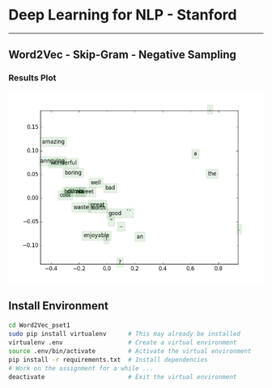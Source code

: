 # Deep Learning for NLP - Stanford
---
## Word2Vec - Skip-Gram - Negative Sampling
### Results Plot
![Word2Vec Plot](https://github.com/cioionut/dl4nlp-stanford/blob/master/Word2Vec_pset1/q3_word_vectors.png "Word2Vec Plot")

## Install Environment
```bash
cd Word2Vec_pset1
sudo pip install virtualenv      # This may already be installed
virtualenv .env                  # Create a virtual environment
source .env/bin/activate         # Activate the virtual environment
pip install -r requirements.txt  # Install dependencies
# Work on the assignment for a while ...
deactivate                       # Exit the virtual environment
```

